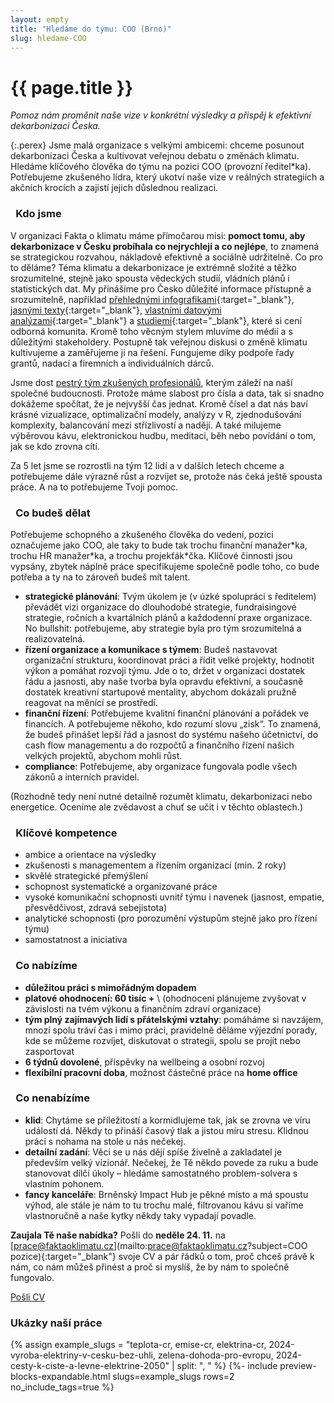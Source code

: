 ```yaml
---
layout: empty
title: "Hledáme do týmu: COO (Brno)"
slug: hledame-COO
---
```


<div class="section"><div class="container">
<h1>{{ page.title }}</h1>

<div class="row"><div class="col-12 col-lg-8" markdown="1">

_Pomoz nám proměnit naše vize v konkrétní výsledky a přispěj k efektivní dekarbonizaci Česka._

{:.perex}
Jsme malá organizace s velkými ambicemi: chceme posunout dekarbonizaci Česka a kultivovat veřejnou debatu o změnách klimatu. Hledáme klíčového člověka do týmu na pozici COO (provozní ředitel\*ka). Potřebujeme zkušeného lídra, který ukotví naše vize v reálných strategiích a akčních krocích a zajistí jejich důslednou realizaci.

### <i class="fa-solid fas fa-fw fa-people-group"></i>&ensp;Kdo jsme

V organizaci Fakta o klimatu máme přímočarou misi: **pomoct tomu, aby dekarbonizace v Česku probíhala co nejrychleji a co nejlépe**, to znamená se strategickou rozvahou, nákladově efektivně a sociálně udržitelně. Co pro to děláme? Téma klimatu a dekarbonizace je extrémně složité a těžko srozumitelné, stejně jako spousta vědeckých studií, vládních plánů i statistických dat. My přinášíme pro Česko důležité informace přístupně a srozumitelně, například [přehlednými infografikami](/teplota-cr){:target="_blank"}, [jasnými texty](/explainery/emisni-povolenky-ets-2){:target="_blank"}, [vlastními datovými analýzami](/explainery/teplotni-extremy-cr){:target="_blank"} a [studiemi](/2024-cesty-k-ciste-a-levne-elektrine-2050){:target="_blank"}, které si cení odborná komunita. Kromě toho věcným stylem mluvíme do médií a s důležitými stakeholdery. Postupně tak veřejnou diskusi o změně klimatu kultivujeme a zaměřujeme ji na řešení. Fungujeme díky podpoře řady grantů, nadací a firemních a individuálních dárců.

Jsme dost [pestrý tým zkušených profesionálů](/o-nas), kterým záleží na naší společné budoucnosti. Protože máme slabost pro čísla a data, tak si snadno dokážeme spočítat, že je nejvyšší čas jednat. Kromě čísel a dat nás baví krásné vizualizace, optimalizační modely, analýzy v R, zjednodušování komplexity, balancování mezi střízlivostí a nadějí. A také milujeme výběrovou kávu, elektronickou hudbu, meditaci, běh nebo povídání o tom, jak se kdo zrovna cítí.

Za 5 let jsme se rozrostli na tým 12 lidí a v dalších letech chceme a potřebujeme dále výrazně růst a rozvíjet se, protože nás čeká ještě spousta práce. A na to potřebujeme Tvoji pomoc.

### <i class="fa-solid fa-list-check"></i>&ensp;Co budeš dělat

Potřebujeme schopného a zkušeného člověka do vedení, pozici označujeme jako COO, ale taky to bude tak trochu finanční manažer\*ka, trochu HR manažer\*ka, a trochu projekťák\*čka. Klíčové činnosti jsou vypsány, zbytek náplně práce specifikujeme společně podle toho, co bude potřeba a ty na to zároveň budeš mít talent.

* **strategické plánování**: Tvým úkolem je (v úzké spolupráci s ředitelem) převádět vizi organizace do dlouhodobé strategie, fundraisingové strategie, ročních a kvartálních plánů a každodenní praxe organizace. No bullshit: potřebujeme, aby strategie byla pro tým srozumitelná a realizovatelná.
* **řízení organizace a komunikace s týmem**: Budeš nastavovat organizační strukturu, koordinovat práci a řídit velké projekty, hodnotit výkon a pomáhat rozvoji týmu. Jde o to, držet v organizaci dostatek řádu a jasnosti, aby naše tvorba byla opravdu efektivní, a současně dostatek kreativní startupové mentality, abychom dokázali pružně reagovat na měnící se prostředí.
* **finanční řízení**: Potřebujeme kvalitní finanční plánování a pořádek ve financích. A potřebujeme někoho, kdo rozumí slovu „zisk“. To znamená, že budeš přinášet lepší řád a jasnost do systému našeho účetnictví, do cash flow managementu a do rozpočtů a finančního řízení našich velkých projektů, abychom mohli růst.
* **compliance**: Potřebujeme, aby organizace fungovala podle všech zákonů a interních pravidel.

(Rozhodně tedy není nutné detailně rozumět klimatu, dekarbonizaci nebo energetice. Oceníme ale zvědavost a chuť se učit i v těchto oblastech.)

### <i class="fa-solid fa-user-check"></i>&ensp;Klíčové kompetence

* ambice a orientace na výsledky
* zkušenosti s managementem a řízením organizací (min. 2 roky)
* skvělé strategické přemýšlení
* schopnost systematické a organizované práce
* vysoké komunikační schopnosti uvnitř týmu i navenek (jasnost, empatie, přesvědčivost, zdravá sebejistota)
* analytické schopnosti (pro porozumění výstupům stejně jako pro řízení týmu)
* samostatnost a iniciativa

### <i class="fa-regular fa-handshake"></i>&ensp;Co nabízíme

* **důležitou práci s mimořádným dopadem**
* **platové ohodnocení: 60 tisíc +** \\
(ohodnocení plánujeme zvyšovat v závislosti na tvém výkonu a finančním zdraví organizace)
* **tým plný zajímavých lidí s přátelskými vztahy**: pomáháme si navzájem, mnozí spolu tráví čas i mimo práci, pravidelně děláme výjezdní porady, kde se můžeme rozvíjet, diskutovat o strategii, spolu se projít nebo zasportovat
* **6 týdnů dovolené**, příspěvky na wellbeing a osobní rozvoj
* **flexibilní pracovní doba**, možnost částečné práce na **home office**

### <i class="fa-regular fa-thumbs-down"></i>&ensp;Co nenabízíme

* **klid**: Chytáme se příležitostí a kormidlujeme tak, jak se zrovna ve víru událostí dá. Někdy to přináší časový tlak a jistou míru stresu. Klidnou práci s nohama na stole u nás nečekej.
* **detailní zadání**: Věci se u nás dějí spíše živelně a zakladatel je především velký vizionář. Nečekej, že Tě někdo povede za ruku a bude stanovovat dílčí úkoly – hledáme samostatného problem-solvera s vlastním pohonem.
* **fancy kanceláře**: Brněnský Impact Hub je pěkné místo a má spoustu výhod, ale stále je nám to tu trochu malé, filtrovanou kávu si vaříme vlastnoručně a naše kytky někdy taky vypadají povadle.

**Zaujala Tě naše nabídka?** Pošli do **neděle 24. 11.** na [prace@faktaoklimatu.cz](mailto:prace@faktaoklimatu.cz?subject=COO pozice){:target="_blank"} svoje CV a pár řádků o tom, proč chceš právě k nám, co nám můžeš přinést a proč si myslíš, že by nám to společně fungovalo.

<a class="btn btn-primary btn-lg" href="mailto:prace@faktaoklimatu.cz?subject=COO pozice" target="_blank"><i class="fas fa-fw fa-envelope"></i> Pošli CV</a>

</div></div>

</div></div>

<div class="section"><div class="container" markdown="1">

### Ukázky naší práce

{% assign example_slugs = "teplota-cr, emise-cr, elektrina-cr, 2024-vyroba-elektriny-v-cesku-bez-uhli, zelena-dohoda-pro-evropu, 2024-cesty-k-ciste-a-levne-elektrine-2050" | split: ", " %}
{%- include preview-blocks-expandable.html slugs=example_slugs rows=2 no_include_tags=true %}

</div></div>
